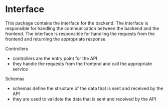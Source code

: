 # Interface

This package contains the interface for the backend. The interface is responsible for handling the communication between the backend and the frontend. The interface is responsible for handling the requests from the frontend and returning the appropriate response.

Controllers
- controllers are the entry point for the API
- they handle the requests from the frontend and call the appropriate service

Schemas
- schemas define the structure of the data that is sent and received by the API
- they are used to validate the data that is sent and received by the API